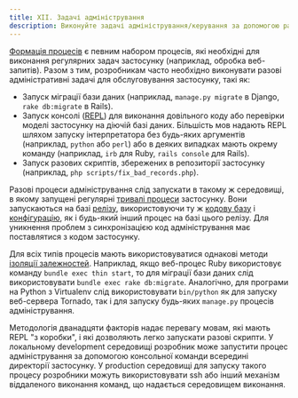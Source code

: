 ```yaml
---
title: XII. Задачі адміністрування
description: Виконуйте задачі адміністрування/керування за допомогою разових процесів
---
```

[Формація процесів](./concurrency) є певним набором процесів, які необхідні для виконання регулярних задач застосунку (наприклад, обробка веб-запитів). Разом з тим, розробникам часто необхідно виконувати разові адміністративні задачі для обслуговування застосунку, такі як:

* Запуск міграції бази даних (наприклад, `manage.py migrate` в Django, `rake db:migrate` в Rails).
* Запуск консолі ([REPL](http://en.wikipedia.org/wiki/Read-eval-print_loop)) для виконання довільного коду або перевірки моделі застосунку на діючій базі даних. Більшість мов надають REPL шляхом запуску інтерпретатора без будь-яких аргументів (наприклад, `python` або `perl`) або в деяких випадках мають окрему команду (наприклад, `irb` для Ruby, `rails console` для Rails).
* Запуск разових скриптів, збережених в репозиторії застосунку (наприклад, `php scripts/fix_bad_records.php`).

Разові процеси адміністрування слід запускати в такому ж середовищі, в якому запущені регулярні [тривалі процеси](./processes) застосунку. Вони запускаються на базі [релізу](./build-release-run), використовуючи ту ж [кодову базу](./codebase) і [конфігурацію](./config), як і будь-який інший процес на базі цього релізу. Для уникнення проблем з синхронізацією код адміністрування має поставлятися з кодом застосунку.

Для всіх типів процесів мають використовуватися однакові методи [ізоляції залежностей](./dependencies). Наприклад, якщо веб-процес Ruby використовує команду `bundle exec thin start`, то для міграції бази даних слід використовувати `bundle exec rake db:migrate`. Аналогічно, для програми на Python з Virtualenv слід використовувати `bin/python` як для запуску веб-сервера Tornado, так і для запуску будь-яких `manage.py` процесів адміністрування.

Методологія дванадцяти факторів надає перевагу мовам, які мають REPL "з коробки", і які дозволяють легко запускати разові скрипти. У локальному development середовищі розробник може запустити процес адміністрування за допомогою консольної команди всередині директорії застосунку. У production середовищі для запуску такого процесу розробники можуть використовувати ssh або інший механізм віддаленого виконання команд, що надається середовищем виконання.